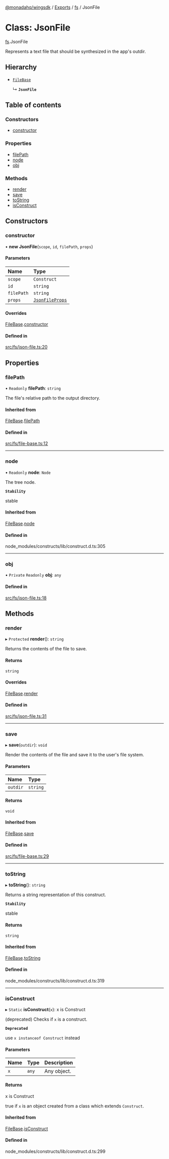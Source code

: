 [@monadahq/wingsdk](../README.md) / [Exports](../modules.md) / [fs](../modules/fs.md) / JsonFile

# Class: JsonFile

[fs](../modules/fs.md).JsonFile

Represents a text file that should be synthesized in the app's outdir.

## Hierarchy

- [`FileBase`](fs.FileBase.md)

  ↳ **`JsonFile`**

## Table of contents

### Constructors

- [constructor](fs.JsonFile.md#constructor)

### Properties

- [filePath](fs.JsonFile.md#filepath)
- [node](fs.JsonFile.md#node)
- [obj](fs.JsonFile.md#obj)

### Methods

- [render](fs.JsonFile.md#render)
- [save](fs.JsonFile.md#save)
- [toString](fs.JsonFile.md#tostring)
- [isConstruct](fs.JsonFile.md#isconstruct)

## Constructors

### constructor

• **new JsonFile**(`scope`, `id`, `filePath`, `props`)

#### Parameters

| Name | Type |
| :------ | :------ |
| `scope` | `Construct` |
| `id` | `string` |
| `filePath` | `string` |
| `props` | [`JsonFileProps`](../interfaces/fs.JsonFileProps.md) |

#### Overrides

[FileBase](fs.FileBase.md).[constructor](fs.FileBase.md#constructor)

#### Defined in

[src/fs/json-file.ts:20](https://github.com/monadahq/winglang/blob/438eedb/libs/wingsdk/src/fs/json-file.ts#L20)

## Properties

### filePath

• `Readonly` **filePath**: `string`

The file's relative path to the output directory.

#### Inherited from

[FileBase](fs.FileBase.md).[filePath](fs.FileBase.md#filepath)

#### Defined in

[src/fs/file-base.ts:12](https://github.com/monadahq/winglang/blob/438eedb/libs/wingsdk/src/fs/file-base.ts#L12)

___

### node

• `Readonly` **node**: `Node`

The tree node.

**`Stability`**

stable

#### Inherited from

[FileBase](fs.FileBase.md).[node](fs.FileBase.md#node)

#### Defined in

node_modules/constructs/lib/construct.d.ts:305

___

### obj

• `Private` `Readonly` **obj**: `any`

#### Defined in

[src/fs/json-file.ts:18](https://github.com/monadahq/winglang/blob/438eedb/libs/wingsdk/src/fs/json-file.ts#L18)

## Methods

### render

▸ `Protected` **render**(): `string`

Returns the contents of the file to save.

#### Returns

`string`

#### Overrides

[FileBase](fs.FileBase.md).[render](fs.FileBase.md#render)

#### Defined in

[src/fs/json-file.ts:31](https://github.com/monadahq/winglang/blob/438eedb/libs/wingsdk/src/fs/json-file.ts#L31)

___

### save

▸ **save**(`outdir`): `void`

Render the contents of the file and save it to the user's file system.

#### Parameters

| Name | Type |
| :------ | :------ |
| `outdir` | `string` |

#### Returns

`void`

#### Inherited from

[FileBase](fs.FileBase.md).[save](fs.FileBase.md#save)

#### Defined in

[src/fs/file-base.ts:29](https://github.com/monadahq/winglang/blob/438eedb/libs/wingsdk/src/fs/file-base.ts#L29)

___

### toString

▸ **toString**(): `string`

Returns a string representation of this construct.

**`Stability`**

stable

#### Returns

`string`

#### Inherited from

[FileBase](fs.FileBase.md).[toString](fs.FileBase.md#tostring)

#### Defined in

node_modules/constructs/lib/construct.d.ts:319

___

### isConstruct

▸ `Static` **isConstruct**(`x`): x is Construct

(deprecated) Checks if `x` is a construct.

**`Deprecated`**

use `x instanceof Construct` instead

#### Parameters

| Name | Type | Description |
| :------ | :------ | :------ |
| `x` | `any` | Any object. |

#### Returns

x is Construct

true if `x` is an object created from a class which extends `Construct`.

#### Inherited from

[FileBase](fs.FileBase.md).[isConstruct](fs.FileBase.md#isconstruct)

#### Defined in

node_modules/constructs/lib/construct.d.ts:299
